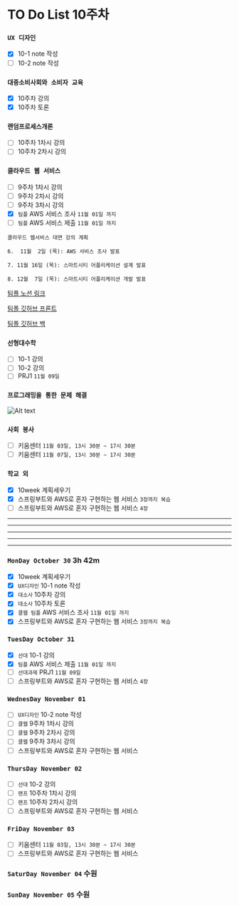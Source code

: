 # TO Do List 10주차

### `UX 디자인` 
- [x] 10-1 note 작성
- [ ] 10-2 note 작성

### `대중소비사회와 소비자 교육`
- [x] 10주차 강의
- [x] 10주차 토론

### `랜덤프로세스개론`
- [ ] 10주차 1차시 강의
- [ ] 10주차 2차시 강의

### `클라우드 웹 서비스`
- [ ] 9주차 1차시 강의
- [ ] 9주차 2차시 강의
- [ ] 9주차 3차시 강의
- [x] `팀플` AWS 서비스 조사 `11월 01일 까지`
- [ ] `팀플` AWS 서비스 제출 `11월 01일 까지`

```
클라우드 웹서비스 대면 강의 계획

6.  11월  2일 (목): AWS 서비스 조사 발표

7. 11월 16일 (목): 스마트시티 어플리케이션 설계 발표

8. 12월  7일 (목): 스마트시티 어플리케이션 개발 발표
```

[팀플 노션 링크](https://www.notion.so/Cloud-Web-Service-Team-Project-cb7f98e2e37c43fd98b7937e0d5018c5)

[팀플 깃허브 프론트](https://github.com/woo4826/Cloud-Web-Service-SNS-web)

[팀플 깃허브 백](https://github.com/woo4826/Cloud-Web-Service-SNS-server)

### `선형대수학`
- [ ] 10-1 강의
- [ ] 10-2 강의
- [ ] PRJ1 `11월 09일`

### `프로그래밍을 통한 문제 해결`

![Alt text](%E1%84%91%E1%85%B3%E1%84%90%E1%85%A9%E1%86%BC%E1%84%86%E1%85%AE%E1%86%AB%E1%84%80%E1%85%A1%E1%86%BC%E1%84%8B%E1%85%B4%E1%84%80%E1%85%A8%E1%84%92%E1%85%AC%E1%86%A8%E1%84%89%E1%85%A5.png)

### `사회 봉사`
- [ ] 키움센터 `11월 03일, 13시 30분 ~ 17시 30분`
- [ ] 키움센터 `11월 07일, 13시 30분 ~ 17시 30분`

### `학교 외`
- [x] 10week 계획세우기
- [x] 스프링부트와 AWS로 혼자 구현하는 웹 서비스 `3장까지 복습`
- [ ] 스프링부트와 AWS로 혼자 구현하는 웹 서비스 `4장`

---
---
---
---
---

### `MonDay October 30` 3h 42m
- [x] 10week 계획세우기
- [x] `UX디자인` 10-1 note 작성
- [x] `대소사` 10주차 강의
- [x] `대소사` 10주차 토론
- [x] `클웹 팀플` AWS 서비스 조사 `11월 01일 까지`
- [x] 스프링부트와 AWS로 혼자 구현하는 웹 서비스 `3장까지 복습`

### `TuesDay October 31` 
- [x] `선대` 10-1 강의
- [x] `팀플` AWS 서비스 제출 `11월 01일 까지`
- [ ] `선대과제` PRJ1 `11월 09일`
- [ ] 스프링부트와 AWS로 혼자 구현하는 웹 서비스 `4장`

### `WednesDay November 01` 
- [ ] `UX디자인` 10-2 note 작성
- [ ] `클웹` 9주차 1차시 강의
- [ ] `클웹` 9주차 2차시 강의
- [ ] `클웹` 9주차 3차시 강의
- [ ] 스프링부트와 AWS로 혼자 구현하는 웹 서비스

### `ThursDay November 02` 
- [ ] `선대` 10-2 강의
- [ ] `랜프` 10주차 1차시 강의
- [ ] `랜프` 10주차 2차시 강의
- [ ] 스프링부트와 AWS로 혼자 구현하는 웹 서비스

### `FriDay November 03` 
- [ ] 키움센터 `11월 03일, 13시 30분 ~ 17시 30분`
- [ ] 스프링부트와 AWS로 혼자 구현하는 웹 서비스

### `SaturDay November 04` 수원


### `SunDay November 05` 수원



